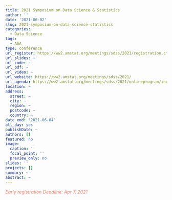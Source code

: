 ```yaml
---
title: 2021 Symposium on Data Science & Statistics
author: ''
date: '2021-06-02'
slug: 2021-symposium-on-data-science-statistics
categories:
  - Data Science
tags: 
  - ASA
type: conference
url_register: https://ww2.amstat.org/meetings/sdss/2021/registration.cfm
url_slides: ~
url_code: ~
url_pdf: ~
url_video: ~
url_website: https://ww2.amstat.org/meetings/sdss/2021/
url_agenda: https://ww2.amstat.org/meetings/sdss/2021/onlineprogram/index.cfm
location: ~
address:
  street: ~
  city: ~
  region: ~
  postcode: ~
  country: ~
date_end: '2021-06-04'
all_day: yes
publishDate: ~
authors: []
featured: no
image:
  caption: ''
  focal_point: ''
  preview_only: no
slides: ''
projects: []
summary: ~
abstract: ~
---
```

<span style="color: salmon;">*Early registration Deadline: Apr 7, 2021*</span>

<!--more-->

